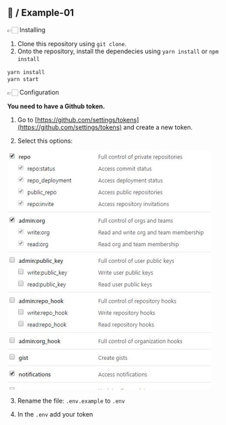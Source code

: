 ## 🍄️ / Example-01

👉🏻 Installing

1. Clone this repository using `git clone`.
2. Onto the repository, install the dependecies using `yarn install` or `npm install`

```
yarn install
yarn start
```

👉🏻 Configuration

**You need to have a Github token.**

1. Go to [https://github.com/settings/tokens](https://github.com/settings/tokens) and create a new token.

2. Select this options:

![alt options](screen_options.jpg)

3. Rename the file: `.env.example` to `.env`

4. In the `.env` add your token